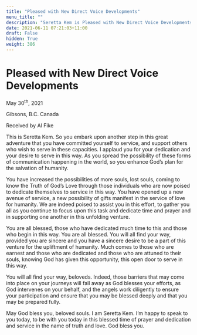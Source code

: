 ```yaml
---
title: "Pleased with New Direct Voice Developments"
menu_title: ""
description: "Seretta Kem is Pleased with New Direct Voice Developments"
date: 2021-06-11 07:21:03+11:00
draft: False
hidden: True
weight: 386
---
```

# Pleased with New Direct Voice Developments

May 30<sup>th</sup>, 2021

Gibsons, B.C. Canada

Received by Al Fike


This is Seretta Kem. So you embark upon another step in this great adventure that you have committed yourself to service, and support others who wish to serve in these capacities. I applaud you for your dedication and your desire to serve in this way. As you spread the possibility of these forms of communication happening in the world, so you enhance God’s plan for the salvation of humanity. 

You have increased the possibilities of more souls, lost souls, coming to know the Truth of God’s Love through those individuals who are now poised to dedicate themselves to service in this way. You have opened up a new avenue of service, a new possibility of gifts manifest in the service of love for humanity. We are indeed poised to assist you in this effort, to gather you all as you continue to focus upon this task and dedicate time and prayer and in supporting one another in this unfolding venture.

You are all blessed, those who have dedicated much time to this and those who begin in this way. You are all blessed. You will all find your way, provided you are sincere and you have a sincere desire to be a part of this venture for the upliftment of humanity. Much comes to those who are earnest and those who are dedicated and those who are attuned to their souls, knowing God has given this opportunity, this open door to serve in this way. 

You will all find your way, beloveds. Indeed, those barriers that may come into place on your journeys will fall away as God blesses your efforts, as God intervenes on your behalf, and the angels work diligently to ensure your participation and ensure that you may be blessed deeply and that you may be prepared fully. 

May God bless you, beloved souls. I am Seretta Kem. I’m happy to speak to you today, to be with you today in this blessed time of prayer and dedication and service in the name of truth and love. God bless you.